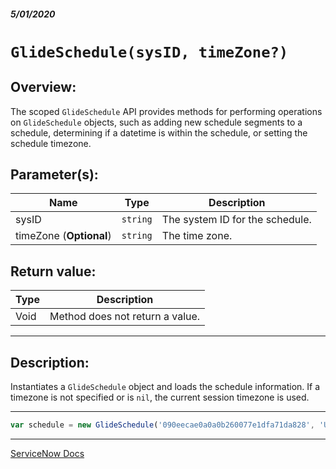 ##### 5/01/2020
# `GlideSchedule(sysID, timeZone?)`
## Overview:
The scoped `GlideSchedule` API provides methods for performing operations on `GlideSchedule` objects, such as adding new schedule segments to a schedule, determining if a datetime is within the schedule, or setting the schedule timezone.

## Parameter(s):
| Name | Type | Description |
|---|---|---|
| sysID | `string` | The system ID for the schedule. |
| timeZone (**Optional**) | `string` | The time zone. |

## Return value:
| Type | Description |
|---|---|
| Void | Method does not return a value. |

---

## Description:
Instantiates a `GlideSchedule` object and loads the schedule information.  If a timezone is not specified or is `nil`, the current session timezone is used.

---

```js
var schedule = new GlideSchedule('090eecae0a0a0b260077e1dfa71da828', 'US/Pacific');
```

---

[ServiceNow Docs](https://developer.servicenow.com/dev.do#!/reference/api/newyork/server/no-namespace/c_GlideScheduleScopedAPI)